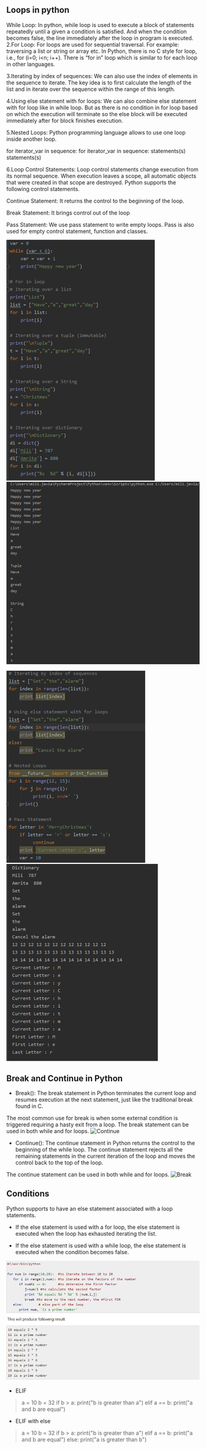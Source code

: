 ## Loops in python

While Loop: In python, while loop is used to execute a block of statements repeatedly until a given a condition is satisfied. And when the condition becomes false, the line immediately after the loop in program is executed.
2.For Loop: For loops are used for sequential traversal. For example: traversing a list or string or array etc. In Python, there is no C style for loop, i.e., for (i=0; i<n; i++). There is “for in” loop which is similar to for each loop in other languages.

3.Iterating by index of sequences: We can also use the index of elements in the sequence to iterate. The key idea is to first calculate the length of the list and in iterate over the sequence within the range of this length.

4.Using else statement with for loops: We can also combine else statement with for loop like in while loop. But as there is no condition in for loop based on which the execution will terminate so the else block will be executed immediately after for block finishes execution.

5.Nested Loops: Python programming language allows to use one loop inside another loop.

for iterator_var in sequence: for iterator_var in sequence: statements(s) statements(s)

6.Loop Control Statements: Loop control statements change execution from its normal sequence. When execution leaves a scope, all automatic objects that were created in that scope are destroyed. Python supports the following control statements.

Continue Statement: It returns the control to the beginning of the loop.

Break Statement: It brings control out of the loop

Pass Statement: We use pass statement to write empty loops. Pass is also used for empty control statement, function and classes.

![L1](L1.PNG)
![L1O](L1O.PNG)

![L2](L2.PNG)
![L2O](L2O.PNG)

## Break and Continue in Python

- Break():
The break statement in Python terminates the current loop and resumes execution at the next statement, just like the traditional break found in C.

The most common use for break is when some external condition is triggered requiring a hasty exit from a loop. The break statement can be used in both while and for loops.
![Continue](Continue.PNG)

- Continue():
The continue statement in Python returns the control to the beginning of the while loop. The continue statement rejects all the remaining statements in the current iteration of the loop and moves the control back to the top of the loop.

The continue statement can be used in both while and for loops.
![Break](Break.PNG)

## Conditions

Python supports to have an else statement associated with a loop statements.

- If the else statement is used with a for loop, the else statement is executed when the loop has exhausted iterating the list.

- If the else statement is used with a while loop, the else statement is executed when the condition becomes false.

![If](If.PNG)

- ELIF
>a = 10
>b = 32
>if b > a:
>  print("b is greater than a")
>elif a == b:
>  print("a and b are equal")

- ELIF with else
>a = 10
>b = 32
>if b > a:
>  print("b is greater than a")
>elif a == b:
>  print("a and b are equal")
>else:
>  print("a is greater than b")
